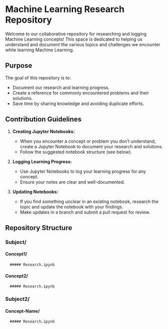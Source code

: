 # Machine Learning Research Repository

Welcome to our collaborative repository for researching and logging Machine Learning concepts! This space is dedicated to helping us understand and document the various topics and challenges we encounter while learning Machine Learning.

## Purpose

The goal of this repository is to:

- Document our research and learning progress.
- Create a reference for commonly encountered problems and their solutions.
- Save time by sharing knowledge and avoiding duplicate efforts.

## Contribution Guidelines

1. **Creating Jupyter Notebooks:**
   - When you encounter a concept or problem you don’t understand, create a Jupyter Notebook to document your research and solutions.
   - Follow the suggested notebook structure (see below).

2. **Logging Learning Progress:**
   - Use Jupyter Notebooks to log your learning progress for any concept.
   - Ensure your notes are clear and well-documented.

3. **Updating Notebooks:**
   - If you find something unclear in an existing notebook, research the topic and update the notebook with your findings.
   - Make updates in a branch and submit a pull request for review.

## Repository Structure
### Subject/
   #### Concept1/
      ##### Research.ipynb
   #### Concept2/
      ##### Research.ipynb
### Subject2/
   #### Concept-Name/
      ##### Research.ipynb
